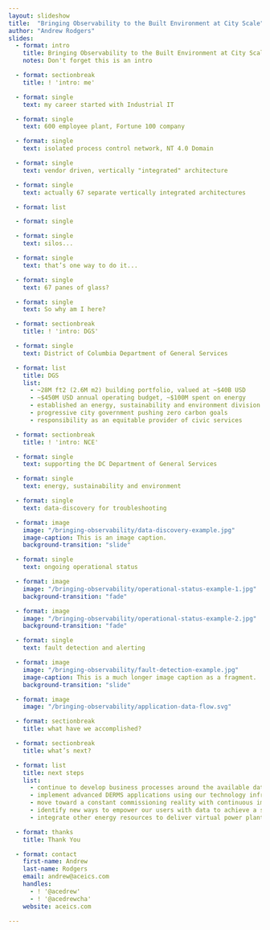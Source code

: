 ```yaml
---
layout: slideshow
title:  "Bringing Observability to the Built Environment at City Scale"
author: "Andrew Rodgers"
slides:
  - format: intro
    title: Bringing Observability to the Built Environment at City Scale
    notes: Don't forget this is an intro

  - format: sectionbreak
    title: ! 'intro: me'

  - format: single
    text: my career started with Industrial IT

  - format: single
    text: 600 employee plant, Fortune 100 company

  - format: single
    text: isolated process control network, NT 4.0 Domain

  - format: single
    text: vendor driven, vertically "integrated" architecture

  - format: single
    text: actually 67 separate vertically integrated architectures

  - format: list

  - format: single

  - format: single
    text: silos...

  - format: single
    text: that’s one way to do it...

  - format: single
    text: 67 panes of glass?

  - format: single
    text: So why am I here?

  - format: sectionbreak
    title: ! 'intro: DGS'

  - format: single
    text: District of Columbia Department of General Services

  - format: list
    title: DGS
    list:
      - ~28M ft2 (2.6M m2) building portfolio, valued at ~$40B USD
      - ~$450M USD annual operating budget, ~$100M spent on energy
      - established an energy, sustainability and environment division in 2012
      - progressive city government pushing zero carbon goals
      - responsibility as an equitable provider of civic services

  - format: sectionbreak
    title: ! 'intro: NCE'

  - format: single
    text: supporting the DC Department of General Services

  - format: single
    text: energy, sustainability and environment

  - format: single
    text: data-discovery for troubleshooting

  - format: image
    image: "/bringing-observability/data-discovery-example.jpg"
    image-caption: This is an image caption.
    background-transition: "slide"

  - format: single
    text: ongoing operational status

  - format: image
    image: "/bringing-observability/operational-status-example-1.jpg"
    background-transition: "fade"

  - format: image
    image: "/bringing-observability/operational-status-example-2.jpg"
    background-transition: "fade"

  - format: single
    text: fault detection and alerting

  - format: image
    image: "/bringing-observability/fault-detection-example.jpg"
    image-caption: This is a much longer image caption as a fragment.
    background-transition: "slide"

  - format: image
    image: "/bringing-observability/application-data-flow.svg"

  - format: sectionbreak
    title: what have we accomplished?

  - format: sectionbreak
    title: what’s next?

  - format: list
    title: next steps
    list:
      - continue to develop business processes around the available data
      - implement advanced DERMS applications using our technology infrastructure
      - move toward a constant commissioning reality with continuous improvement
      - identify new ways to empower our users with data to achieve a sustainable city
      - integrate other energy resources to deliver virtual power plant solutions

  - format: thanks
    title: Thank You

  - format: contact
    first-name: Andrew
    last-name: Rodgers
    email: andrew@aceics.com
    handles:
      - ! '@acedrew'
      - ! '@acedrewcha'
    website: aceics.com

---
```

